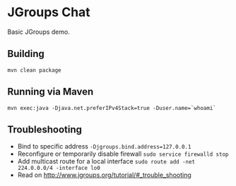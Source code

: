 JGroups Chat
============

Basic JGroups demo.

Building
--------

    mvn clean package

Running via Maven
-----------------

    mvn exec:java -Djava.net.preferIPv4Stack=true -Duser.name=`whoami`


Troubleshooting
---------------

* Bind to specific address `-Djgroups.bind.address=127.0.0.1`
* Reconfigure or temporarily disable firewall `sudo service firewalld stop`
* Add multicast route for a local interface `sudo route add -net 224.0.0.0/4 -interface lo0`
* Read on http://www.jgroups.org/tutorial/#_trouble_shooting